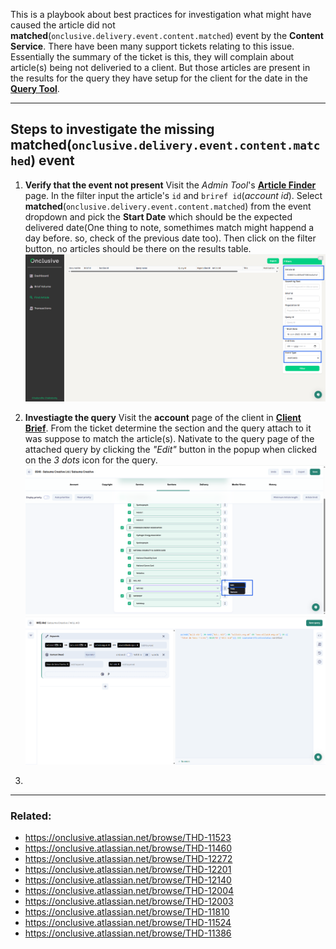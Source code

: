 This is a playbook about best practices for investigation what might have caused the article did not **matched**(`onclusive.delivery.event.content.matched`) event by the **Content Service**. There have been many support tickets relating to this issue. Essentially the summary of the ticket is this, they will complain about article(s) being not deliveried to a client. But those articles are present in the results for the query they have setup for the client for the date in the [**Query Tool**](https://querytool.platform.onclusive.org).

---

## Steps to investigate the missing **matched**(`onclusive.delivery.event.content.matched`) event

1. **Verify that the event not present**
    Visit the _Admin Tool_'s [**Article Finder**](https://client-brief.platform.onclusive.org/admin/find-article) page. In the filter input the article's `id` and `briref id`(_account id_). Select **matched**(`onclusive.delivery.event.content.matched`) from the event dropdown and pick the **Start Date** which should be the expected delivered date(One thing to note, somethimes match might happend a day before. so, check of the previous date too). Then click on the filter button, no articles should be there on the results table.
    ![aritcle_finder_screenshot](https://raw.githubusercontent.com/dinabandhuchak/documentation/refs/heads/main/assets/Screenshot%202025-07-12%20092916.png)
2. **Investiagte the query**
    Visit the **account** page of the client in [**Client Brief**](https://client-brief.platform.onclusive.org/). From the ticket determine the section and the query attach to it was suppose to match the article(s). Nativate to the query page of the attached query by clicking the _"Edit"_ button in the popup when clicked on the _3 dots_ icon for the query.
    ![account_page_section_tab_screenshot](https://raw.githubusercontent.com/dinabandhuchak/documentation/refs/heads/main/assets/Screenshot%202025-07-12%20094048.png)
    ![attached_query_page_schreenshot](https://raw.githubusercontent.com/dinabandhuchak/documentation/refs/heads/main/assets/Screenshot%202025-07-12%20094126.png)

3. 

---

### Related:
- https://onclusive.atlassian.net/browse/THD-11523
- https://onclusive.atlassian.net/browse/THD-11460
- https://onclusive.atlassian.net/browse/THD-12272
- https://onclusive.atlassian.net/browse/THD-12201
- https://onclusive.atlassian.net/browse/THD-12140
- https://onclusive.atlassian.net/browse/THD-12004
- https://onclusive.atlassian.net/browse/THD-12003
- https://onclusive.atlassian.net/browse/THD-11810
- https://onclusive.atlassian.net/browse/THD-11524
- https://onclusive.atlassian.net/browse/THD-11386